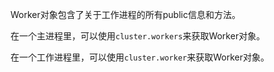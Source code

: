 <!-- YAML
added: v0.7.0
-->

Worker对象包含了关于工作进程的所有public信息和方法。

在一个主进程里，可以使用`cluster.workers`来获取Worker对象。

在一个工作进程里，可以使用`cluster.worker`来获取Worker对象。

